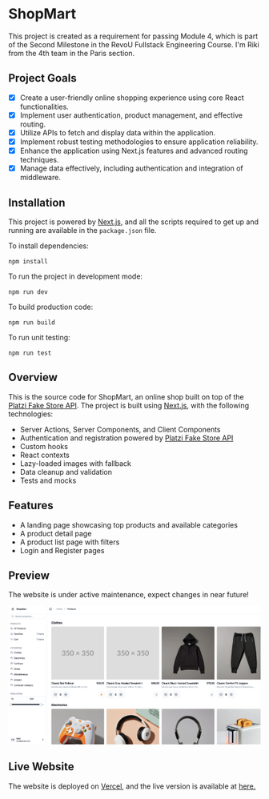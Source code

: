 # ShopMart

This project is created as a requirement for passing Module 4, which is part of the Second Milestone in the RevoU Fullstack Engineering Course. I'm Riki from the 4th team in the Paris section.

## Project Goals
- [x] Create a user-friendly online shopping experience using core React functionalities.
- [x] Implement user authentication, product management, and effective routing.
- [x] Utilize APIs to fetch and display data within the application.
- [x] Implement robust testing methodologies to ensure application reliability.
- [x] Enhance the application using Next.js features and advanced routing techniques.
- [x] Manage data effectively, including authentication and integration of middleware.

## Installation
This project is powered by [Next.js](https://nextjs.org/), and all the scripts required to get up and running are available in the `package.json` file.

To install dependencies:
```shell
npm install
```

To run the project in development mode:
```shell
npm run dev
```

To build production code:
```shell
npm run build
```

To run unit testing:
```shell
npm run test
```

## Overview
This is the source code for ShopMart, an online shop built on top of the [Platzi Fake Store API](https://fakeapi.platzi.com/). The project is built using [Next.js](https://nextjs.org/), with the following technologies:
- Server Actions, Server Components, and Client Components
- Authentication and registration powered by [Platzi Fake Store API](https://fakeapi.platzi.com/)
- Custom hooks
- React contexts
- Lazy-loaded images with fallback
- Data cleanup and validation
- Tests and mocks

## Features
- A landing page showcasing top products and available categories
- A product detail page
- A product list page with filters
- Login and Register pages

## Preview
The website is under active maintenance, expect changes in near future!

![preview](img/image.png)

## Live Website
The website is deployed on [Vercel](https://vercel.com/), and the live version is available at [here.](https://shopmart-jamd.vercel.app/)
